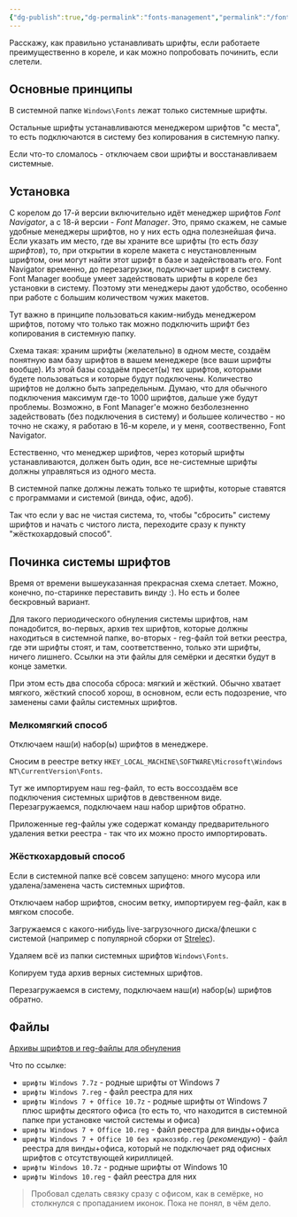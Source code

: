 ```yaml
---
{"dg-publish":true,"dg-permalink":"fonts-management","permalink":"/fonts-management/","created":"2023-10-09T12:57:03.979+07:00","updated":"2024-01-08T18:26:38.135+07:00"}
---
```


Расскажу, как правильно устанавливать шрифты, если работаете преимущественно в кореле, и как можно попробовать починить, если слетели.
## Основные принципы

В системной папке `Windows\Fonts` лежат только системные шрифты.

Остальные шрифты устанавливаются менеджером шрифтов "с места", то есть подключаются в систему без копирования в системную папку.

Если что-то сломалось - отключаем свои шрифты и восстанавливаем системные.

## Установка

С корелом до 17-й версии включительно идёт менеджер шрифтов *Font Navigator*, а с 18-й версии - *Font Manager*. Это, прямо скажем, не самые удобные менеджеры шрифтов, но у них есть одна полезнейшая фича. Если указать им место, где вы храните все шрифты (то есть *базу шрифтов*), то, при открытии в кореле макета с неустановленным шрифтом, они могут найти этот шрифт в базе и задействовать его. Font Navigator временно, до перезагрузки, подключает шрифт в систему. Font Manager вообще умеет задействовать шрифты в кореле без установки в систему. Поэтому эти менеджеры дают удобство, особенно при работе с большим количеством чужих макетов.

Тут важно в принципе пользоваться каким-нибудь менеджером шрифтов, потому что только так можно подключить шрифт без копирования в системную папку. 

Схема такая: храним шрифты (желательно) в одном месте, создаём понятную вам базу шрифтов в вашем менеджере (все ваши шрифты вообще). Из этой базы создаём пресет(ы) тех шрифтов, которыми будете пользоваться и которые будут подключены. Количество шрифтов не должно быть запредельным. Думаю, что для обычного подключения максимум где-то 1000 шрифтов, дальше уже будут проблемы. Возможно, в Font Manager'е можно безболезненно задействовать (без подключения в систему) и большее количество - но точно не скажу, я работаю в 16-м кореле, и у меня, соотвественно, Font Navigator. 

Естественно, что менеджер шрифтов, через который шрифты устанавливаются, должен быть один, все не-системные шрифты должны управляться из одного места.

В системной папке должны лежать только те шрифты, которые ставятся с программами и системой (винда, офис, адоб).

Так что если у вас не чистая система, то, чтобы "сбросить" систему шрифтов и начать с чистого листа, переходите сразу к пункту "жёсткохардовый способ".

## Починка системы шрифтов

Время от времени вышеуказанная прекрасная схема слетает. Можно, конечно, по-старинке переставить винду :). Но есть и более бескровный вариант.

Для такого периодического обнуления системы шрифтов, нам понадобится, во-первых, архив тех шрифтов, которые должны находиться в системной папке, во-вторых - reg-файл той ветки реестра, где эти шрифты стоят, и там, соответственно, только эти шрифты, ничего лишнего. Ссылки на эти файлы для семёрки и десятки будут в конце заметки.

При этом есть два способа сброса: мягкий и жёсткий. Обычно хватает мягкого, жёсткий способ хорош, в основном, если есть подозрение, что заменены сами файлы системных шрифтов.

### Мелкомягкий способ

Отключаем наш(и) набор(ы) шрифтов в менеджере.

Сносим в реестре ветку `HKEY_LOCAL_MACHINE\SOFTWARE\Microsoft\Windows NT\CurrentVersion\Fonts`.

Тут же импортируем наш reg-файл, то есть воссоздаём все подключения системных шрифтов в девственном виде. Перезагружаемся, подключаем наш набор шрифтов обратно.

Приложенные reg-файлы уже содержат команду предварительного удаления ветки реестра - так что их можно просто импортировать.

### Жёсткохардовый способ

Если в системной папке всё совсем запущено: много мусора или удалена/заменена часть системных шрифтов.

Отключаем набор шрифтов, сносим ветку, импортируем reg-файл, как в мягком способе.

Загружаемся с какого-нибудь live-загрузочного диска/флешки с системой (например с популярной сборки от [Strelec](https://sergeistrelec.name)).

Удаляем всё из папки системных шрифтов `Windows\Fonts`.

Копируем туда архив верных системных шрифтов.

Перезагружаемся в систему, подключаем наш(и) набор(ы) шрифтов обратно.

## Файлы

[Архивы шрифтов и reg-файлы для обнуления](https://cloud.mail.ru/public/9fvH/dMUaGGPnK)

Что по ссылке:
- `шрифты Windows 7.7z` - родные шрифты от Windows 7
- `шрифты Windows 7.reg` - файл реестра для них
- `шрифты Windows 7 + Office 10.7z` - родные шрифты от Windows 7 плюс шрифты десятого офиса (то есть то, что находится в системной папке при установке чистой системы и офиса)
- `шрифты Windows 7 + Office 10.reg` - файл реестра для винды+офиса
- `шрифты Windows 7 + Office 10 без кракозябр.reg` (*рекомендую*) - файл реестра для винды+офиса, который не подключает ряд офисных шрифтов с отсутствующей кириллицей.
- `шрифты Windows 10.7z` - родные шрифты от Windows 10
- `шрифты Windows 10.reg` - файл реестра для них

> Пробовал сделать связку сразу с офисом, как в семёрке, но столкнулся с пропаданием иконок. Пока не понял, в чём дело.